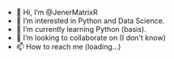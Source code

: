 - 👋 Hi, I’m @JenerMatrixR
- 👀 I’m interested in Python and Data Science.
- 🌱 I’m currently learning Python (basis).
- 💞️ I’m looking to collaborate on (I don't know)
- 📫 How to reach me (loading...)

<!---
JenerMatrixR/JenerMatrixR is a ✨ special ✨ repository because its `README.md` (this file) appears on your GitHub profile.
You can click the Preview link to take a look at your changes.
--->
